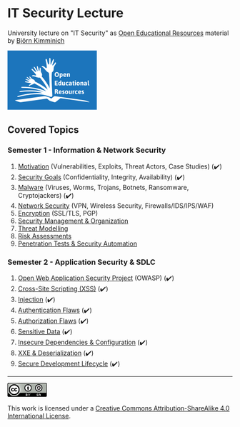 # IT Security Lecture

University lecture on "IT Security" as
[Open Educational Resources](http://www.unesco.org/new/en/communication-and-information/access-to-knowledge/open-educational-resources/)
material by [Björn Kimminich](http://kimminich.de)

[![OER Global Logo, 2012 J. Mello, used under CC-BY 3.0 License](oer_logo.png)](http://www.unesco.org/new/en/communication-and-information/access-to-knowledge/open-educational-resources/ "OER Global Logo, 2012 J. Mello, used under CC-BY 3.0 License")

## Covered Topics

### Semester 1 - Information & Network Security

1. [Motivation](slides/01-01-motivation.md) (Vulnerabilities, Exploits, Threat Actors, Case Studies) (:heavy_check_mark:)
2. [Security Goals](slides/01-02-security_goals.md) (Confidentiality, Integrity, Availability) (:heavy_check_mark:)
3. [Malware](slides/01-03-malware.md) (Viruses, Worms, Trojans, Botnets, Ransomware, Cryptojackers) (:heavy_check_mark:)
4. [Network Security](slides/01-04-network_security.md) (VPN, Wireless Security, Firewalls/IDS/IPS/WAF)
5. [Encryption](slides/01-05-encryption.md) (SSL/TLS, PGP)
6. [Security Management & Organization](slides/01-06-security_mgmt_and_org.md)
7. [Threat Modelling](slides/01-07-threat_modelling.md)
8. [Risk Assessments](slides/01-08-risk_assessments.md)
9. [Penetration Tests & Security Automation](slides/01-09-pentests_and_automation.md)

### Semester 2 - Application Security & SDLC

1. [Open Web Application Security Project](slides/02-01-owasp.md) (OWASP) (:heavy_check_mark:)
2. [Cross-Site Scripting (XSS)](slides/02-02-xss.md) (:heavy_check_mark:)
3. [Injection](slides/02-03-injection.md) (:heavy_check_mark:)
4. [Authentication Flaws](slides/02-04-authentication_flaws.md) (:heavy_check_mark:)
5. [Authorization Flaws](slides/02-05-authorization_flaws.md) (:heavy_check_mark:)
6. [Sensitive Data](slides/02-06-sensitive_data.md) (:heavy_check_mark:)
7. [Insecure Dependencies & Configuration](slides/02-07-insecure_dependencies_and_configuration.md) (:heavy_check_mark:)
8. [XXE & Deserialization](slides/02-08-xxe_and_deserialization.md) (:heavy_check_mark:)
9. [Secure Development Lifecycle](slides/02-09-sdlc.md) (:heavy_check_mark:)

----

[![CC BY SA 4.0](cc_by-sa_4.0.png)](https://creativecommons.org/licenses/by-sa/4.0/)

This work is licensed under a
[Creative Commons Attribution-ShareAlike 4.0 International License](https://creativecommons.org/licenses/by-sa/4.0/).